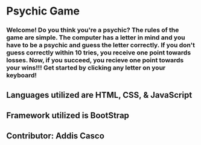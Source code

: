 # Psychic Game

### Welcome! Do you think you're a psychic? The rules of the game are simple. The computer has a letter in mind and you have to be a psychic and guess the letter correctly. If you don't guess correctly within 10 tries, you receive one point towards losses. Now, if you succeed, you recieve one point towards your wins!!! Get started by clicking any letter on your keyboard!

## Languages utilized are **HTML, CSS, & JavaScript**

## Framework utilized is **BootStrap**

## Contributor: **Addis Casco**
